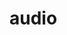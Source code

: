 # audio
<!DOCTYPE html>
<html>
<head>
    <title></title>
    <script type="text/javascript" src="audiojs/audio.min.js"></script>
    <style type="text/css">
    audio.hide {/*oculta o player padrao do browser*/
        display: none;
    }
    </style>
</head>
<body>

<audio class="hide" controls="controls"></audio>
<ol id="playlistitems"></ol>

<script type="text/javascript">
    function retrieveData(rss, maxItens) {/*extrai dados do feed*/
        var items = rss.getElementsByTagName("item");
        var current, title;
        var playList = [];
        var j = items.length;

        if (maxItens > 0 && maxItens < j) {
            j = maxItens;
        }

        for (var i = 0; i < j; i++) {
            current = items[i].getElementsByTagName("enclosure");
            title   = items[i].getElementsByTagName("title");

            if (current.length > 0) {
                playList.push({
                    "url": current[0].getAttribute("url"),
                    "title": title[0].textContent
                });
            }
        }

        return playList;
    }

    function audioJS(items, total) {/*cria o player com audio.js*/
        var allAudios, current = 0, audio;
        allAudios = audiojs.createAll({
            "trackEnded": function() {
                current++;
                if (current < total) {
                    audio.load(items[current].getAttribute("data-href"));
                    audio.play();
                }
            }
        });

        audio = allAudios[0];
        audio.load(items[0].getAttribute("data-href"));
        audio.play();

        for (var i = 0, j = items.length; i < j; i++) {
            items[i].onclick = function() {
                audio.load(this.getAttribute("data-href"));
                audio.play();
                return false;
            };
        }
    }

    function init(data, maxItens) {/*cria os links*/
        var playList = retrieveData(data, maxItens);
        var el, li, playListItems = document.getElementById("playlistitems");

        if (playList.length > 0) {
            for (var i = 0, j = playList.length; i < j; i++) {
                li = document.createElement("li");
                el = document.createElement("a");
                el.setAttribute("href", "#");
                el.setAttribute("data-href", playList[i].url);
                el.innerHTML = playList[i].title;

                li.appendChild(el);
                playListItems.appendChild(li);
            }
        }

        if (j > 0) {
            audioJS(playListItems.getElementsByTagName("a"), j);
        }
    }

    var ajax = new XMLHttpRequest();
    var url = "http://imagens.globoradio.globo.com/cbn/podcast/cardapios/tecnologia.xml";

    ajax.open("GET", url, true);
    ajax.onreadystatechange = function () {
        if (ajax.readyState === 4) {
            if (ajax.status === 200) {/*se tudo ok envia o feed pro evento init*/
                init(ajax.responseXML, 5);//O segundo parametro limita pra 5 itens no máximo
            } else {/*se falhar ao baixar o xml entao mostra o codigo do erro*/
                alert("Erro: " + ajax.status);
            }
        }
    };
    ajax.send(null);
</script>
</body>
</html>
